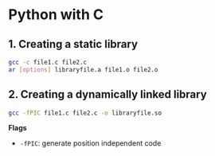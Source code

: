 # Python with C

## 1. Creating a static library

```bash
gcc -c file1.c file2.c
ar [options] libraryfile.a file1.o file2.o
```

## 2. Creating a dynamically linked library

```bash
gcc -fPIC file1.c file2.c -o libraryfile.so
```

**Flags**

- `-fPIC`: generate position independent code

